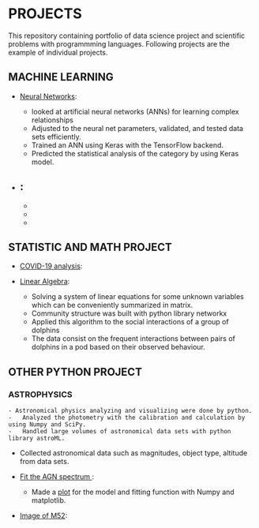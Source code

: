 # PROJECTS

This repository containing portfolio of data science project and scientific problems with programmming languages. 
Following projects are the example of individual projects. 

## MACHINE LEARNING

* [Neural Networks](https://github.com/kyugseo/Programming/blob/a6df69aff317c2c9edf8ed2ddcb530f7a247cd70/Python/Computational%20Physics/Week9_Michelle%20Moon.ipynb):
  - looked at artificial neural networks (ANNs) for learning complex relationships
  -	Adjusted to the neural net parameters, validated, and tested data sets efficiently.
  -	Trained an ANN using Keras with the TensorFlow backend. 
  -	Predicted the statistical analysis of the category by using Keras model.


* []():
  -
  -
  -
  -


## STATISTIC AND MATH PROJECT

* [COVID-19 analysis](https://github.com/kyugseo/Programming/blob/32e1c2dc81b5643ced490fb84ad52978b5e8ca2a/matlab/covid19analysis/README.md):


* [Linear Algebra](https://github.com/kyugseo/Programming/blob/f2137fa6affd6be102f78055b3567215c7c5b43f/Python/Computational%20Physics/Linear%20Algebra.ipynb):
  - Solving a system of linear equations for some unknown variables which can be conveniently summarized in matrix.
  - Community structure was built with python library networkx
  - Applied this algorithm to the social interactions of a group of dolphins
  - The data consist on the frequent interactions between pairs of dolphins in a pod based on their observed behaviour.

## OTHER PYTHON PROJECT

### ASTROPHYSICS 
    - Astronomical physics analyzing and visualizing were done by python. 
    -	Analyzed the photometry with the calibration and calculation by using Numpy and SciPy.
    -	Handled large volumes of astronomical data sets with python library astroML.
   - Collected astronomical data such as magnitudes, object type, altitude from data sets. 
  
* [Fit the AGN spectrum ](https://github.com/kyugseo/Programming/blob/899b127f69b1062454e7aea004d699fb4a18c6c3/Python/Astrophysics/fitANG.py): 
  - Made a [plot](https://github.com/kyugseo/Programming/blob/899b127f69b1062454e7aea004d699fb4a18c6c3/Python/Astrophysics/SpectrumFit_AGN.png) for the model and fitting function with Numpy and matplotlib. 
  
* [Image of M52](https://github.com/kyugseo/Programming/blob/df6dcf4c352f95b6558e996b2be774c646939e81/Python/Astrophysics/README.md):


